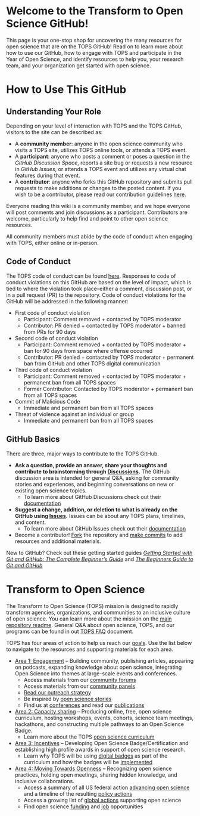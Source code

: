# Welcome to the Transform to Open Science GitHub!

This page is your one-stop shop for uncovering the many resources for open science that are on the TOPS GitHub! Read on to learn more about how to use our GitHub, how to engage with TOPS and participate in the Year of Open Science, and identify resources to help you, your research team, and your organization get started with open science.

# How to Use This GitHub
## Understanding Your Role
Depending on your level of interaction with TOPS and the TOPS GitHub, visitors to the site can be described as: 
- A **community member**: anyone in the open science community who visits a TOPS site, utilizes TOPS online tools, or attends a TOPS event.
- A **participant**: anyone who posts a comment or poses a question in the *GitHub Discussion Space*, reports a site bug or requests a new resource in *GitHub Issues*, or attends a TOPS event and utilizes any virtual chat features during that event. 
- A **contributor**: anyone who forks this GitHub repository and submits pull requests to make additions or changes to the posted content. If you wish to be a contributor, please read our contribution guidelines [here](https://github.com/nasa/Transform-to-Open-Science/blob/main/CONTRIBUTING.md). 

Everyone reading this wiki is a community member, and we hope everyone will post comments and join discussions as a participant. Contributors are welcome, particularly to help find and point to other open science resources. 

All community members must abide by the code of conduct when engaging with TOPS, either online or in-person. 

## Code of Conduct
The TOPS code of conduct can be found [here](https://github.com/nasa/Transform-to-Open-Science/blob/main/CODE_OF_CONDUCT.md). Responses to code of conduct violations on this GitHub are based on the level of impact, which is tied to where the violation took place–either a comment, discussion post, or in a pull request (PR) to the repository. Code of conduct violations for the GitHub will be addressed in the following manner: 
- First code of conduct violation 
     - Participant: Comment removed + contacted by TOPS moderator
     - Contributor: PR denied + contacted by TOPS moderator + banned from PRs for 90 days
- Second code of conduct violation
     - Participant: Comment removed + contacted by TOPS moderator + ban for 90 days from space where offense occurred
     - Contributor: PR denied + contacted by TOPS moderator + permanent ban from GitHub and other TOPS digital communication 
- Third code of conduct violation
     - Participant: Comment removed + contacted by TOPS moderator + permanent ban from all TOPS spaces 
     - Former Contributor: Contacted by TOPS moderator + permanent ban from all TOPS spaces 
- Commit of Malicious Code
     - Immediate and permanent ban from all TOPS spaces
- Threat of violence against an individual or group 
     - Immediate and permanent ban from all TOPS spaces 

## GitHub Basics
There are three, major ways to contribute to the TOPS GitHub. 
- **Ask a question, provide an answer, share your thoughts and contribute to brainstorming through [Discussions](https://github.com/nasa/Transform-to-Open-Science/discussions).** The GitHub discussion area is intended for general Q&A, asking for community stories and experiences, and beginning conversations on new or existing open science topics. 
  - To learn more about GitHub Discussions check out their [documentation](https://docs.github.com/en/discussions/collaborating-with-your-community-using-discussions/about-discussions) 
- **Suggest a change, addition, or deletion to what is already on the GitHub using [Issues](https://github.com/nasa/Transform-to-Open-Science/issues).** Issues can be about any TOPS plans, timelines, and content.
  - To learn more about GitHub Issues check out their [documentation](https://docs.github.com/en/issues/tracking-your-work-with-issues/about-issues)
- Become a contributor! [Fork](https://docs.github.com/en/get-started/quickstart/fork-a-repo) the repository and [make commits](https://docs.github.com/en/get-started/quickstart/contributing-to-projects#making-and-pushing-changes) to add resources and additional materials. 

New to GitHub? Check out these getting started guides *[Getting Started with Git and GitHub: The Complete Beginner’s Guide](https://towardsdatascience.com/getting-started-with-git-and-github-6fcd0f2d4ac6)* and *[The Beginners Guide to Git and GitHub](https://www.freecodecamp.org/news/the-beginners-guide-to-git-github/)*
                                                              
# Transform to Open Science
The Transform to Open Science (TOPS) mission is designed to rapidly transform agencies, organizations, and communities to an inclusive culture of open science. You can learn more about the mission on the [main repository readme](https://github.com/nasa/Transform-to-Open-Science#transform-to-open-science-tops). General Q&A about open science, TOPS, and our programs can be found in out [TOPS FAQ](/tops_faq.md) document.

TOPS has four areas of action to help us reach our [goals](https://github.com/nasa/Transform-to-Open-Science#goals). Use the list below to navigate to the resources and supporting materials for each area.
- [Area 1: Engagement](/docs/Area1_Engagement/readme.rst) – Building community, publishing articles, appearing on podcasts, expanding knowledge about open science, integrating Open Science into themes at large-scale events and conferences.
  - Access materials from our [community forums](/docs/Area1_Engagement/Community_Forums/readme.md)
  - Access materials from our [community panels](/docs/Area1_Engagement/Community_Panels/readme.md)
  - [Read our outreach strategy](/docs/Area1_Engagement/outreach.md)
  - Be inspired by [open science stories](/docs/Area1_Engagement/Open-Science-Stories/readme.md)
  - Find us at [conferences](/docs/Area1_Engagement/tops_conferences.md) and read our [publications](/docs/Area1_Engagement/tops_publications.md)
- [Area 2: Capacity sharing](/docs/Area2_Capacity_Sharing/readme.md) – Producing online, free, open science curriculum, hosting workshops, events, cohorts, science team meetings, hackathons, and constructing multiple pathways to an Open Science Badge.
  - Learn more about the TOPS [open science curriculum](/docs/Area2_Capacity_Sharing/readme.md)
- [Area 3: Incentives](/docs/Area3_Incentives/readme.md) – Developing Open Science Badge/Certification and establishing high profile awards in support of open science research.
  - Learn why TOPS will be using [digital badges](/docs/Area3_Incentives/badging_motivation.md) as part of the curriculum and how the badges will be [implemented](/docs/Area3_Incentives/micro-badging_details.md)
- [Area 4: Moving Towards Openness](/docs/Area4_Moving_To_Openness/readme.md) – Recognizing open science practices, holding open meetings, sharing hidden knowledge, and inclusive collaborations.
  - Access a summary of all US federal action [advancing open science](/docs/Area4_Moving_To_Openness/federal_guidance.md) and a timeline of the resulting [policy actions](/docs/Area4_Moving_To_Openness/Open_Timeline.md)
  - Access a growing list of [global actions](/docs/Area4_Moving_To_Openness/global_policies.md) supporting open science
  - Find open science [funding](/docs/Area4_Moving_To_Openness/funding_opportunities.md) and [job](/docs/Area4_Moving_To_Openness/job_opportunities.md) opportunities
